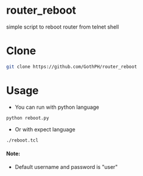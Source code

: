 # router_reboot
simple script to reboot router from telnet shell

# Clone
```bash
git clone https://github.com/GothPH/router_reboot
```

# Usage
+ You can run with python language
```bash
python reboot.py
```
+ Or with expect language
```bash
./reboot.tcl
```

#### Note:                
+ Default username and password is "user"
